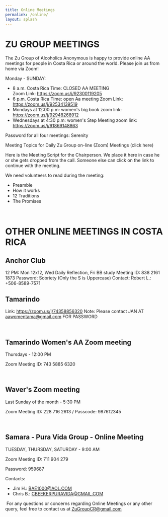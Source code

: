 ```yaml
---
title: Online Meetings
permalink: /online/
layout: splash 
---
```


# ZU GROUP MEETINGS
The Zu Group of Alcoholics Anonymous is happy to provide online AA  meetings for people in Costa Rica or around the world. Please join us from home via Zoom!

Monday - SUNDAY:
* 8 a.m. Costa Rica Time: CLOSED AA MEETING   
Zoom Link: <https://zoom.us/j/92300119205>
* 6 p.m. Costa Rica Time: open Aa meeting 
Zoom Link: https://zoom.us/j/92534139519
* Mondays at 12:00 p.m: women's big book
zoom link:  https://zoom.us/j/92948268912
* Wednesdays at 4:30 p.m: women's Step Meeting
zoom link:  https://zoom.us/j/91869148863

​Password for all four meetings: Serenity

​Meeting Topics for Daily Zu Group on-line (Zoom) Meetings (click here)

Here is the Meeting Script for the Chairperson. We place it here in case he or she gets dropped from the call. Someone else can click on the link to continue with the meeting.

We need volunteers to read during the meeting:
* Preamble
* How it works
* 12 Traditions
* The Promises

​

# OTHER ONLINE MEETINGS IN COSTA RICA

## Anchor Club
12 PM: Mon 12x12, Wed Daily Reflection, Fri BB study
Meeting ID: 838 2161 1873
Password: Sobriety (Only the S is Uppercase)
Contact: Robert L.: +506-8589-7571

## Tamarindo
Link: https://zoom.us/j/74358856320
Note:  Please contact JAN AT aawomentama@gmail.com FOR PASSWORD

​

## Tamarindo Women's AA Zoom meeting

Thursdays - 12:00 PM

Zoom Meeting ID: 743 5885 6320

​

## Waver's Zoom meeting

Last Sunday of the month - 5:30 PM

Zoom Meeting ID: 228 716 2613 / Passcode: 987612345                    

​

## Samara - Pura Vida Group - Online Meeting

TUESDAY, THURSDAY, SATURDAY - 9:00 AM

Zoom Meeting ID: 711 904 279

Password: 959687

Contacts: 
* Jim H.: BAE1000@AOL.COM 
* Chris B.: CBEEKERPURAVIDA@GMAIL.COM 

​
For any questions or concerns regarding Online Meetings or any other query, feel free to contact us at ZuGroupCR@gmail.com